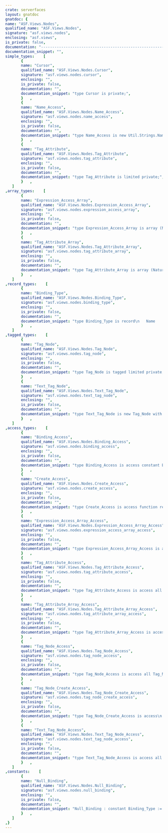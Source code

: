 ```yaml
---
crate: serverfaces
layout: gnatdoc
gnatdoc: {
name: "ASF.Views.Nodes",
qualified_name: "ASF.Views.Nodes",
signature: "asf.views.nodes",
enclosing: "asf.views",
is_private: false,
documentation: "---------------------------------------------------------------------\n  asf-views-nodes -- Facelet node tree representation\n  Copyright (C) 2009, 2010, 2011, 2012, 2013, 2014, 2018, 2022 Stephane Carrez\n  Written by Stephane Carrez (Stephane.Carrez@gmail.com)\n\n  Licensed under the Apache License, Version 2.0 (the \"License\");\n  you may not use this file except in compliance with the License.\n  You may obtain a copy of the License at\n\n      http://www.apache.org/licenses/LICENSE-2.0\n\n  Unless required by applicable law or agreed to in writing, software\n  distributed under the License is distributed on an \"AS IS\" BASIS,\n  WITHOUT WARRANTIES OR CONDITIONS OF ANY KIND, either express or implied.\n  See the License for the specific language governing permissions and\n  limitations under the License.\n---------------------------------------------------------------------",
documentation_snippet: "",
simple_types:    [
       {
       name: "Cursor",
       qualified_name: "ASF.Views.Nodes.Cursor",
       signature: "asf.views.nodes.cursor",
       enclosing: "",
       is_private: false,
       documentation: "",
       documentation_snippet: "type Cursor is private;",
       }   ,
       {
       name: "Name_Access",
       qualified_name: "ASF.Views.Nodes.Name_Access",
       signature: "asf.views.nodes.name_access",
       enclosing: "",
       is_private: false,
       documentation: "",
       documentation_snippet: "type Name_Access is new Util.Strings.Name_Access;",
       }   ,
       {
       name: "Tag_Attribute",
       qualified_name: "ASF.Views.Nodes.Tag_Attribute",
       signature: "asf.views.nodes.tag_attribute",
       enclosing: "",
       is_private: false,
       documentation: "",
       documentation_snippet: "type Tag_Attribute is limited private;",
       }   ,
   ]
,array_types:    [
       {
       name: "Expression_Access_Array",
       qualified_name: "ASF.Views.Nodes.Expression_Access_Array",
       signature: "asf.views.nodes.expression_access_array",
       enclosing: "",
       is_private: false,
       documentation: "",
       documentation_snippet: "type Expression_Access_Array is array (Natural range <>) of EL.Expressions.Expression_Access;",
       }   ,
       {
       name: "Tag_Attribute_Array",
       qualified_name: "ASF.Views.Nodes.Tag_Attribute_Array",
       signature: "asf.views.nodes.tag_attribute_array",
       enclosing: "",
       is_private: false,
       documentation: "",
       documentation_snippet: "type Tag_Attribute_Array is array (Natural range <>) of aliased Tag_Attribute;",
       }   ,
   ]
,record_types:    [
       {
       name: "Binding_Type",
       qualified_name: "ASF.Views.Nodes.Binding_Type",
       signature: "asf.views.nodes.binding_type",
       enclosing: "",
       is_private: false,
       documentation: "",
       documentation_snippet: "type Binding_Type is record\n   Name      : Name_Access;\n   Component : ASF.Views.Nodes.Create_Access;\n   Tag       : ASF.Views.Nodes.Tag_Node_Create_Access;\nend record;",
       }   ,
   ]
,tagged_types:    [
       {
       name: "Tag_Node",
       qualified_name: "ASF.Views.Nodes.Tag_Node",
       signature: "asf.views.nodes.tag_node",
       enclosing: "",
       is_private: false,
       documentation: "",
       documentation_snippet: "type Tag_Node is tagged limited private;",
       }   ,
       {
       name: "Text_Tag_Node",
       qualified_name: "ASF.Views.Nodes.Text_Tag_Node",
       signature: "asf.views.nodes.text_tag_node",
       enclosing: "",
       is_private: false,
       documentation: "",
       documentation_snippet: "type Text_Tag_Node is new Tag_Node with private;",
       }   ,
   ]
,access_types:    [
       {
       name: "Binding_Access",
       qualified_name: "ASF.Views.Nodes.Binding_Access",
       signature: "asf.views.nodes.binding_access",
       enclosing: "",
       is_private: false,
       documentation: "",
       documentation_snippet: "type Binding_Access is access constant Binding_Type;",
       }   ,
       {
       name: "Create_Access",
       qualified_name: "ASF.Views.Nodes.Create_Access",
       signature: "asf.views.nodes.create_access",
       enclosing: "",
       is_private: false,
       documentation: "",
       documentation_snippet: "type Create_Access is access function return ASF.Components.Base.UIComponent_Access;",
       }   ,
       {
       name: "Expression_Access_Array_Access",
       qualified_name: "ASF.Views.Nodes.Expression_Access_Array_Access",
       signature: "asf.views.nodes.expression_access_array_access",
       enclosing: "",
       is_private: false,
       documentation: "",
       documentation_snippet: "type Expression_Access_Array_Access is access Expression_Access_Array;",
       }   ,
       {
       name: "Tag_Attribute_Access",
       qualified_name: "ASF.Views.Nodes.Tag_Attribute_Access",
       signature: "asf.views.nodes.tag_attribute_access",
       enclosing: "",
       is_private: false,
       documentation: "",
       documentation_snippet: "type Tag_Attribute_Access is access all Tag_Attribute;",
       }   ,
       {
       name: "Tag_Attribute_Array_Access",
       qualified_name: "ASF.Views.Nodes.Tag_Attribute_Array_Access",
       signature: "asf.views.nodes.tag_attribute_array_access",
       enclosing: "",
       is_private: false,
       documentation: "",
       documentation_snippet: "type Tag_Attribute_Array_Access is access Tag_Attribute_Array;",
       }   ,
       {
       name: "Tag_Node_Access",
       qualified_name: "ASF.Views.Nodes.Tag_Node_Access",
       signature: "asf.views.nodes.tag_node_access",
       enclosing: "",
       is_private: false,
       documentation: "",
       documentation_snippet: "type Tag_Node_Access is access all Tag_Node'Class;",
       }   ,
       {
       name: "Tag_Node_Create_Access",
       qualified_name: "ASF.Views.Nodes.Tag_Node_Create_Access",
       signature: "asf.views.nodes.tag_node_create_access",
       enclosing: "",
       is_private: false,
       documentation: "",
       documentation_snippet: "type Tag_Node_Create_Access is access\n  function (Binding    : in Binding_Type;\n            Line       : in Line_Info;\n            Parent     : in Tag_Node_Access;\n            Attributes : in Tag_Attribute_Array_Access) return Tag_Node_Access;",
       }   ,
       {
       name: "Text_Tag_Node_Access",
       qualified_name: "ASF.Views.Nodes.Text_Tag_Node_Access",
       signature: "asf.views.nodes.text_tag_node_access",
       enclosing: "",
       is_private: false,
       documentation: "",
       documentation_snippet: "type Text_Tag_Node_Access is access all Text_Tag_Node;",
       }   ,
   ]
,constants:    [
       {
       name: "Null_Binding",
       qualified_name: "ASF.Views.Nodes.Null_Binding",
       signature: "asf.views.nodes.null_binding",
       enclosing: "",
       is_private: false,
       documentation: "",
       documentation_snippet: "Null_Binding : constant Binding_Type := Binding_Type '(null, null, null);",
       }   ,
   ]
,}
---
```


